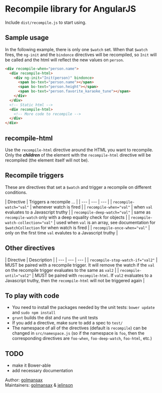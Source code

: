 Recompile library for AngularJS
===

Include `dist/recompile.js` to start using.

Sample usage
---
In the following example, there is only one `$watch` set.  When that `$watch` fires, the `ng-init` and the `bindonce` directives will be recompiled, so `Init` will be called and the html will reflect the new values on `person`.

```html
<div recompile-when="person.name">
  <div recompile-html>
    <div ng-init="Init(person)" bindonce>
      <span bo-text="person.name"></span>
      <span bo-text="person.height"></span>
      <span bo-text="person.favorite_karaoke_tune"></span>
    </div>
  </div>
  <!-- Static html -->
  <div recompile-html>
    <!-- More code to recompile -->
  </div>
</div>
```

recompile-html
---
Use the `recompile-html` directive around the HTML you want to recompile.  Only the ***children*** of the element with the `recompile-html` directive will be recompiled (the element itself will not be).

Recompile triggers
---
These are directives that set a <code>$watch</code> and trigger a recompile on different conditions.

| Directive | Triggers a recompile ... |
| --- | --- | --- |
| `recompile-watch="val"` | whenever watch is fired |
| `recompile-when="val"` | when `val` evaluates to a Javascript truthy |
| `recompile-deep-watch="val"` | same as `recompile-watch` only with a deep equality check for objects |
| `recompile-watch-collection="val"` | used when `val` is an array, see documentation for `$watchCollection` for when watch is fired |
| `recompile-once-when="val"` | only on the first time `val` evalutes to a Javascript truthy |

Other directives
---
| Directive | Description |
| --- | --- | --- |
| `recompile-stop-watch-if="val2"` | MUST be paired with a recompile trigger.  It will remove the watch if the `val` on the recompile trigger evaluates to the same as `val2`  |
| `recompile-until="val2"` | MUST be paired with `recompile-html`.  If `val2` evaluates to a Javascript truthy, then the `recompile-html` will not be triggered again |

To play with code
---
* You need to install the packages needed by the unit tests: `bower update` and `sudo npm install`
* `grunt` builds the dist and runs the unit tests
* If you add a directive, make sure to add a spec to `test/`
* The namespace of all of the directives (default is `recompile`) can be changed in `src/namespace.js` (so if the namespace is `foo`, then the corresponding directives are `foo-when`, `foo-deep-watch`,  `foo-html`, etc.)

TODO
---
* make it Bower-able
* add necessary documentation

Author: [golmansax](https://github.com/golmansax)  
Maintainers: [golmansax](https://github.com/golmansax) & [jelinson](https://github.com/jelinson)
